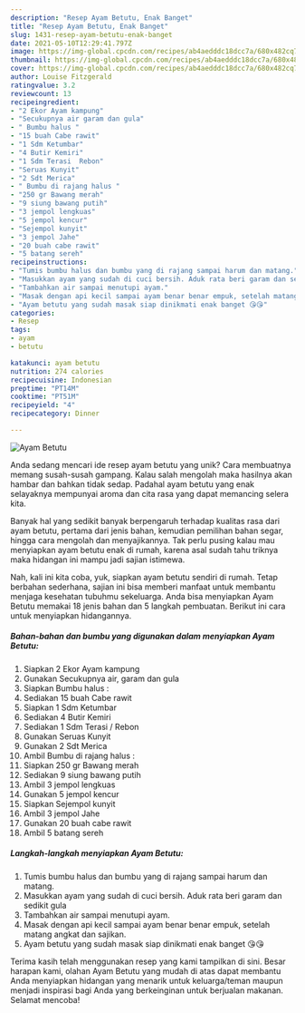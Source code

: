 ```yaml
---
description: "Resep Ayam Betutu, Enak Banget"
title: "Resep Ayam Betutu, Enak Banget"
slug: 1431-resep-ayam-betutu-enak-banget
date: 2021-05-10T12:29:41.797Z
image: https://img-global.cpcdn.com/recipes/ab4aedddc18dcc7a/680x482cq70/ayam-betutu-foto-resep-utama.jpg
thumbnail: https://img-global.cpcdn.com/recipes/ab4aedddc18dcc7a/680x482cq70/ayam-betutu-foto-resep-utama.jpg
cover: https://img-global.cpcdn.com/recipes/ab4aedddc18dcc7a/680x482cq70/ayam-betutu-foto-resep-utama.jpg
author: Louise Fitzgerald
ratingvalue: 3.2
reviewcount: 13
recipeingredient:
- "2 Ekor Ayam kampung"
- "Secukupnya air garam dan gula"
- " Bumbu halus "
- "15 buah Cabe rawit"
- "1 Sdm Ketumbar"
- "4 Butir Kemiri"
- "1 Sdm Terasi  Rebon"
- "Seruas Kunyit"
- "2 Sdt Merica"
- " Bumbu di rajang halus "
- "250 gr Bawang merah"
- "9 siung bawang putih"
- "3 jempol lengkuas"
- "5 jempol kencur"
- "Sejempol kunyit"
- "3 jempol Jahe"
- "20 buah cabe rawit"
- "5 batang sereh"
recipeinstructions:
- "Tumis bumbu halus dan bumbu yang di rajang sampai harum dan matang."
- "Masukkan ayam yang sudah di cuci bersih. Aduk rata beri garam dan sedikit gula"
- "Tambahkan air sampai menutupi ayam."
- "Masak dengan api kecil sampai ayam benar benar empuk, setelah matang angkat dan sajikan."
- "Ayam betutu yang sudah masak siap dinikmati enak banget 😘😘"
categories:
- Resep
tags:
- ayam
- betutu

katakunci: ayam betutu 
nutrition: 274 calories
recipecuisine: Indonesian
preptime: "PT14M"
cooktime: "PT51M"
recipeyield: "4"
recipecategory: Dinner

---
```



![Ayam Betutu](https://img-global.cpcdn.com/recipes/ab4aedddc18dcc7a/680x482cq70/ayam-betutu-foto-resep-utama.jpg)

Anda sedang mencari ide resep ayam betutu yang unik? Cara membuatnya memang susah-susah gampang. Kalau salah mengolah maka hasilnya akan hambar dan bahkan tidak sedap. Padahal ayam betutu yang enak selayaknya mempunyai aroma dan cita rasa yang dapat memancing selera kita.

Banyak hal yang sedikit banyak berpengaruh terhadap kualitas rasa dari ayam betutu, pertama dari jenis bahan, kemudian pemilihan bahan segar, hingga cara mengolah dan menyajikannya. Tak perlu pusing kalau mau menyiapkan ayam betutu enak di rumah, karena asal sudah tahu triknya maka hidangan ini mampu jadi sajian istimewa.




Nah, kali ini kita coba, yuk, siapkan ayam betutu sendiri di rumah. Tetap berbahan sederhana, sajian ini bisa memberi manfaat untuk membantu menjaga kesehatan tubuhmu sekeluarga. Anda bisa menyiapkan Ayam Betutu memakai 18 jenis bahan dan 5 langkah pembuatan. Berikut ini cara untuk menyiapkan hidangannya.

<!--inarticleads1-->

##### Bahan-bahan dan bumbu yang digunakan dalam menyiapkan Ayam Betutu:

1. Siapkan 2 Ekor Ayam kampung
1. Gunakan Secukupnya air, garam dan gula
1. Siapkan  Bumbu halus :
1. Sediakan 15 buah Cabe rawit
1. Siapkan 1 Sdm Ketumbar
1. Sediakan 4 Butir Kemiri
1. Sediakan 1 Sdm Terasi / Rebon
1. Gunakan Seruas Kunyit
1. Gunakan 2 Sdt Merica
1. Ambil  Bumbu di rajang halus :
1. Siapkan 250 gr Bawang merah
1. Sediakan 9 siung bawang putih
1. Ambil 3 jempol lengkuas
1. Gunakan 5 jempol kencur
1. Siapkan Sejempol kunyit
1. Ambil 3 jempol Jahe
1. Gunakan 20 buah cabe rawit
1. Ambil 5 batang sereh




<!--inarticleads2-->

##### Langkah-langkah menyiapkan Ayam Betutu:

1. Tumis bumbu halus dan bumbu yang di rajang sampai harum dan matang.
1. Masukkan ayam yang sudah di cuci bersih. Aduk rata beri garam dan sedikit gula
1. Tambahkan air sampai menutupi ayam.
1. Masak dengan api kecil sampai ayam benar benar empuk, setelah matang angkat dan sajikan.
1. Ayam betutu yang sudah masak siap dinikmati enak banget 😘😘




Terima kasih telah menggunakan resep yang kami tampilkan di sini. Besar harapan kami, olahan Ayam Betutu yang mudah di atas dapat membantu Anda menyiapkan hidangan yang menarik untuk keluarga/teman maupun menjadi inspirasi bagi Anda yang berkeinginan untuk berjualan makanan. Selamat mencoba!
